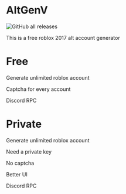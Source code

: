 # AltGenV

![GitHub all releases](https://img.shields.io/github/downloads/BerryGod/AltGenV/total?style=flat-square)





This is a free roblox 2017 alt account generator

# Free

Generate unlimited roblox account

Captcha for every account

Discord RPC

# Private

Generate unlimited roblox account

Need a private key

No captcha

Better UI

Discord RPC






